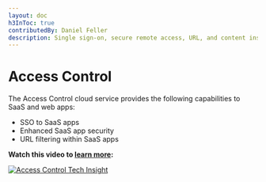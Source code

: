 ```yaml
---
layout: doc
h3InToc: true
contributedBy: Daniel Feller
description: Single sign-on, secure remote access, URL, and content inspection and filtering for SaaS and web applications.
---
```

# Access Control

The Access Control cloud service provides the following capabilities to SaaS and web apps:

-  SSO to SaaS apps
-  Enhanced SaaS app security
-  URL filtering within SaaS apps

**Watch this video to [learn more](https://www.youtube.com/watch?v=1X9XUadVju8):**

[![Access Control Tech Insight](/en-us/tech-zone/learn/media/shared_video-placeholder.png)](https://www.youtube.com/watch?v=l-XgBYDn3IE)
